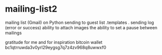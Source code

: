 # mailing-list2
mailing list (Gmail) on Python
sending to guest list .templates . sending log (error or success) ability to attach images
the ability to set a pause between mailings

 gratitude for me and for inspiration bitcoin wallet bc1qtrruwda3v0yrl29eygsg7q7z4zv968q8uwwxf0
